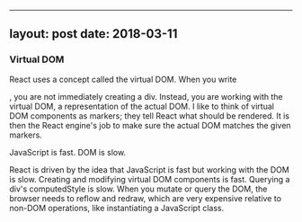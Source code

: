 
---
layout: post
date: 2018-03-11
---

### Virtual DOM

React uses a concept called the virtual DOM. When you write <div>, you are not immediately creating a div. Instead, you are working with the virtual DOM, a representation of the actual DOM. 
I like to think of virtual DOM components as markers; they tell React what should be rendered. It is then the React engine's job to make sure the actual DOM matches the given markers.

JavaScript is fast. DOM is slow.

React is driven by the idea that JavaScript is fast but working with the DOM is slow. Creating and modifying virtual DOM components is fast.
 Querying a div's computedStyle is slow. When you mutate or query the DOM, the browser needs to reflow and redraw, which are very expensive relative to non-DOM operations, like instantiating a JavaScript class.

